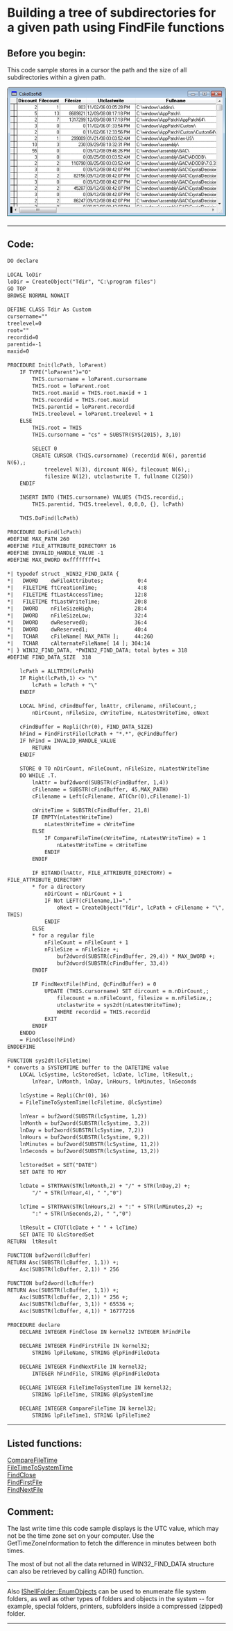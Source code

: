 
# Building a tree of subdirectories for a given path using FindFile functions

## Before you begin:
This code sample stores in a cursor the path and the size of all subdirectories within a given path.  

![](../images/subdirtree.png)  
  
***  


## Code:
```foxpro  
DO declare

LOCAL loDir
loDir = CreateObject("Tdir", "C:\program files")
GO TOP
BROWSE NORMAL NOWAIT

DEFINE CLASS Tdir As Custom
cursorname=""
treelevel=0
root=""
recordid=0
parentid=-1
maxid=0

PROCEDURE Init(lcPath, loParent)
	IF TYPE("loParent")="O"
		THIS.cursorname = loParent.cursorname
		THIS.root = loParent.root
		THIS.root.maxid = THIS.root.maxid + 1
		THIS.recordid = THIS.root.maxid
		THIS.parentid = loParent.recordid
		THIS.treelevel = loParent.treelevel + 1
	ELSE
		THIS.root = THIS
		THIS.cursorname = "cs" + SUBSTR(SYS(2015), 3,10)

		SELECT 0
		CREATE CURSOR (THIS.cursorname) (recordid N(6), parentid N(6),;
			treelevel N(3), dircount N(6), filecount N(6),;
			filesize N(12), utclastwrite T, fullname C(250))
	ENDIF
	
	INSERT INTO (THIS.cursorname) VALUES (THIS.recordid,;
		THIS.parentid, THIS.treelevel, 0,0,0, {}, lcPath)

	THIS.DoFind(lcPath)

PROCEDURE DoFind(lcPath)
#DEFINE MAX_PATH 260
#DEFINE FILE_ATTRIBUTE_DIRECTORY 16
#DEFINE INVALID_HANDLE_VALUE -1
#DEFINE MAX_DWORD 0xffffffff+1

*| typedef struct _WIN32_FIND_DATA {
*|   DWORD    dwFileAttributes;           0:4
*|   FILETIME ftCreationTime;             4:8
*|   FILETIME ftLastAccessTime;          12:8
*|   FILETIME ftLastWriteTime;           20:8
*|   DWORD    nFileSizeHigh;             28:4
*|   DWORD    nFileSizeLow;              32:4
*|   DWORD    dwReserved0;               36:4
*|   DWORD    dwReserved1;               40:4
*|   TCHAR    cFileName[ MAX_PATH ];     44:260
*|   TCHAR    cAlternateFileName[ 14 ]; 304:14
*| } WIN32_FIND_DATA, *PWIN32_FIND_DATA; total bytes = 318
#DEFINE FIND_DATA_SIZE  318

	lcPath = ALLTRIM(lcPath)
	IF Right(lcPath,1) <> "\"
		lcPath = lcPath + "\"
	ENDIF

	LOCAL hFind, cFindBuffer, lnAttr, cFilename, nFileCount,;
		nDirCount, nFileSize, cWriteTime, nLatestWriteTime, oNext

	cFindBuffer = Repli(Chr(0), FIND_DATA_SIZE)
	hFind = FindFirstFile(lcPath + "*.*", @cFindBuffer)
	IF hFind = INVALID_HANDLE_VALUE
		RETURN
	ENDIF
	
	STORE 0 TO nDirCount, nFileCount, nFileSize, nLatestWriteTime
	DO WHILE .T.
		lnAttr = buf2dword(SUBSTR(cFindBuffer, 1,4))
		cFilename = SUBSTR(cFindBuffer, 45,MAX_PATH)
		cFilename = Left(cFilename, AT(Chr(0),cFilename)-1)

		cWriteTime = SUBSTR(cFindBuffer, 21,8)
		IF EMPTY(nLatestWriteTime)
			nLatestWriteTime = cWriteTime
		ELSE
			IF CompareFileTime(cWriteTime, nLatestWriteTime) = 1
				nLatestWriteTime = cWriteTime
			ENDIF
		ENDIF

		IF BITAND(lnAttr, FILE_ATTRIBUTE_DIRECTORY) = FILE_ATTRIBUTE_DIRECTORY
		* for a directory
			nDirCount = nDirCount + 1
			IF Not LEFT(cFilename,1)="."
				oNext = CreateObject("Tdir", lcPath + cFilename + "\", THIS)
			ENDIF
		ELSE
		* for a regular file
			nFileCount = nFileCount + 1
			nFileSize = nFileSize +;
				buf2dword(SUBSTR(cFindBuffer, 29,4)) * MAX_DWORD +;
				buf2dword(SUBSTR(cFindBuffer, 33,4))
		ENDIF

		IF FindNextFile(hFind, @cFindBuffer) = 0
			UPDATE (THIS.cursorname) SET dircount = m.nDirCount,;
				filecount = m.nFileCount, filesize = m.nFileSize,;
				utclastwrite = sys2dt(nLatestWriteTime);
				WHERE recordid = THIS.recordid
			EXIT
		ENDIF
	ENDDO
	= FindClose(hFind)
ENDDEFINE

FUNCTION sys2dt(lcFiletime)
* converts a SYSTEMTIME buffer to the DATETIME value
	LOCAL lcSystime, lcStoredSet, lcDate, lcTime, ltResult,;
		lnYear, lnMonth, lnDay, lnHours, lnMinutes, lnSeconds

	lcSystime = Repli(Chr(0), 16)
	= FileTimeToSystemTime(lcFiletime, @lcSystime)

	lnYear = buf2word(SUBSTR(lcSystime, 1,2))
	lnMonth = buf2word(SUBSTR(lcSystime, 3,2))
	lnDay = buf2word(SUBSTR(lcSystime, 7,2))
	lnHours = buf2word(SUBSTR(lcSystime, 9,2))
	lnMinutes = buf2word(SUBSTR(lcSystime, 11,2))
	lnSeconds = buf2word(SUBSTR(lcSystime, 13,2))
	
	lcStoredSet = SET("DATE")
	SET DATE TO MDY

	lcDate = STRTRAN(STR(lnMonth,2) + "/" + STR(lnDay,2) +;
		"/" + STR(lnYear,4), " ","0")

	lcTime = STRTRAN(STR(lnHours,2) + ":" + STR(lnMinutes,2) +;
		":" + STR(lnSeconds,2), " ","0")

	ltResult = CTOT(lcDate + " " + lcTime)
	SET DATE TO &lcStoredSet
RETURN  ltResult

FUNCTION buf2word(lcBuffer)
RETURN Asc(SUBSTR(lcBuffer, 1,1)) +;
	Asc(SUBSTR(lcBuffer, 2,1)) * 256

FUNCTION buf2dword(lcBuffer)
RETURN Asc(SUBSTR(lcBuffer, 1,1)) +;
	Asc(SUBSTR(lcBuffer, 2,1)) * 256 +;
	Asc(SUBSTR(lcBuffer, 3,1)) * 65536 +;
	Asc(SUBSTR(lcBuffer, 4,1)) * 16777216

PROCEDURE declare
	DECLARE INTEGER FindClose IN kernel32 INTEGER hFindFile

	DECLARE INTEGER FindFirstFile IN kernel32;
		STRING lpFileName, STRING @lpFindFileData

	DECLARE INTEGER FindNextFile IN kernel32;
		INTEGER hFindFile, STRING @lpFindFileData

	DECLARE INTEGER FileTimeToSystemTime IN kernel32;
		STRING lpFileTime, STRING @lpSystemTime

	DECLARE INTEGER CompareFileTime IN kernel32;
		STRING lpFileTime1, STRING lpFileTime2  
```  
***  


## Listed functions:
[CompareFileTime](../libraries/kernel32/CompareFileTime.md)  
[FileTimeToSystemTime](../libraries/kernel32/FileTimeToSystemTime.md)  
[FindClose](../libraries/kernel32/FindClose.md)  
[FindFirstFile](../libraries/kernel32/FindFirstFile.md)  
[FindNextFile](../libraries/kernel32/FindNextFile.md)  

## Comment:
The last write time this code sample displays is the UTC value, which may not be the time zone set on your computer. Use the GetTimeZoneInformation to fetch the difference in minutes between both times.  
  
The most of but not all the data returned in WIN32_FIND_DATA structure can also be retrieved by calling ADIR() function.  
  
* * *  
Also <a href="http://msdn.microsoft.com/en-us/library/bb775066(v=VS.85).aspx">IShellFolder::EnumObjects</a> can be used to enumerate file system folders, as well as other types of folders and objects in the system -- for example, special folders, printers, subfolders inside a compressed (zipped) folder.  
  
***  

